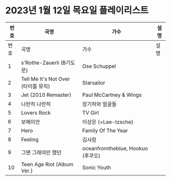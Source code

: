 # 2023년 1월 12일 목요일 플레이리스트

| 번호 | 곡명 | 가수 | 설명 |
|------|------|------|------|
| 번호 | 곡명 | 가수 | 설명 |
| 1 | s'Rothe-Zauerli (B기도문) | Ose Schuppel |  |
| 2 | Tell Me It's Not Over (타이틀 뮤직) | Starsailor |  |
| 3 | Jet (2010 Remaster) | Paul McCartney & Wings |  |
| 4 | 나란히 나란히 | 장기하와 얼굴들 |  |
| 5 | Lovers Rock | TV Girl |  |
| 6 | 보헤미안 | 이상은 (=Lee-tzsche) |  |
| 7 | Hero | Family Of The Year |  |
| 8 | Feeling | 김사랑 |  |
| 9 | 그땐 그래야만 했던 | oceanfromtheblue, Hookuo (후쿠오) |  |
| 10 | Teen Age Riot (Album Ver.) | Sonic Youth |  |
